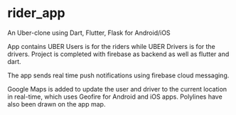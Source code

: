 # rider_app
 
An Uber-clone using Dart, Flutter, Flask for Android/iOS

App contains UBER Users is for the riders while UBER Drivers is for the drivers. Project is completed with firebase as backend as well as flutter and dart.

The app sends real time push notifications using firebase cloud messaging. 

Google Maps is added to update the user and driver to the current location in real-time, which uses Geofire for Android and iOS apps. Polylines have also been drawn on the app map.
